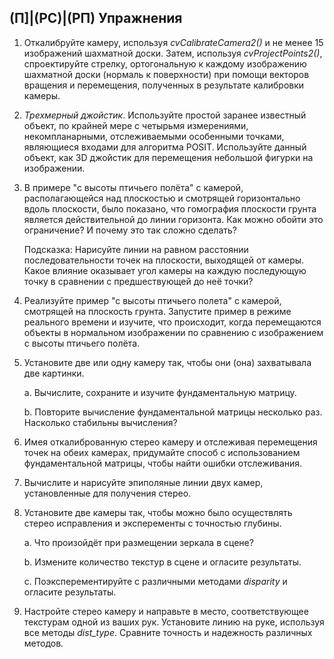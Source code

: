 ## (П]|(РС)|(РП) Упражнения

1. Откалибруйте камеру, используя *cvCalibrateCamera2()* и не менее 15 изображений шахматной доски. Затем, используя *cvProjectPoints2()*, спроектируйте стрелку, ортогональную к каждому изображению шахматной доски (нормаль к поверхности) при помощи векторов вращения и перемещения, полученных в результате калибровки камеры.

2. *Трехмерный джойстик*. Используйте простой заранее известный объект, по крайней мере с четырьмя измерениями, некомпланарными, отслеживаемыми особенными точками, являющиеся входами для алгоритма POSIT. Используйте данный объект, как 3D джойстик для перемещения небольшой фигурки на изображении.

3. В примере "с высоты птичьего полёта" с камерой, располагающейся над плоскостью и смотрящей горизонтально вдоль плоскости, было показано, что гомография плоскости грунта является действительной до линии горизонта. Как можно обойти это ограничение? И почему это так сложно сделать?

	Подсказка: Нарисуйте линии на равном расстоянии последовательности точек на плоскости, выходящей от камеры. Какое влияние оказывает угол камеры на каждую последующую точку в сравнении с предшествующей до неё точки?

4. Реализуйте пример "с высоты птичьего полета" с камерой, смотрящей на плоскость грунта. Запустите пример в режиме реального времени и изучите, что происходит, когда перемещаются объекты в нормальном изображении по сравнению с изображением с высоты птичьего полёта.

5. Установите две или одну камеру так, чтобы они (она) захватывала две картинки.

    a. Вычислите, сохраните и изучите фундаментальную матрицу.

    b. Повторите вычисление фундаментальной матрицы несколько раз. Насколько стабильны вычисления?

6. Имея откалиброванную стерео камеру и отслеживая перемещения точек на обеих камерах, придумайте способ с использованием фундаментальной матрицы, чтобы найти ошибки отслеживания.

7. Вычислите и нарисуйте эпиполяные линии двух камер, установленные для получения стерео.

8. Установите две камеры так, чтобы можно было осуществлять стерео исправления и эксперементы с точностью глубины.

    a. Что произойдёт при размещении зеркала в сцене?

    b. Измените количество текстур в сцене и огласите результаты.
    
    c. Поэксперементируйте с различными методами *disparity* и огласите результаты.

9. Настройте стерео камеру и направьте в место, соответствующее текстурам одной из ваших рук. Установите линию на руке, используя все методы *dist_type*. Сравните точность и надежность различных методов.